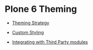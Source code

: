 # Plone 6 Theming

- [Theming Strategy](01-theming-strategy)

- [Custom Styling](02-custom-styling.md)

- [Integrating with Third Party modules](03-integrate-third-party.md)
